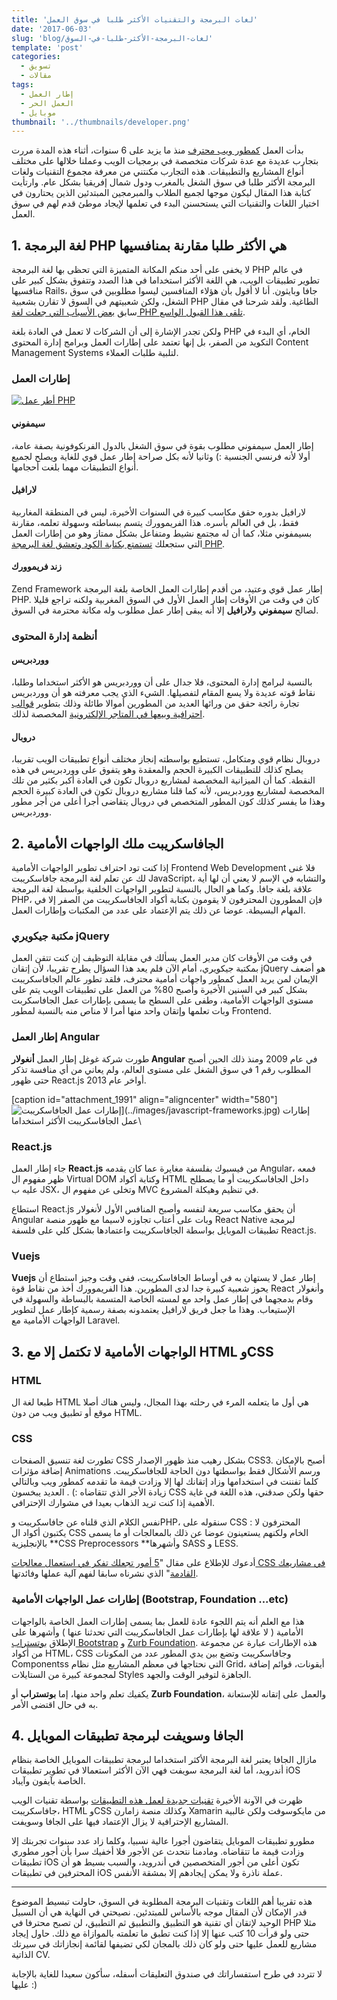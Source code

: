```yaml
---
title: 'لغات البرمجة والتقنيات الأكثر طلبا في سوق العمل'
date: '2017-06-03'
slug: 'blog/لغات-البرمجة-الأكثر-طلبا-في-السوق'
template: 'post'
categories:
  - تسويق
  - مقالات
tags:
  - إطار العمل
  - العمل الحر
  - موبايل
thumbnail: '../thumbnails/developer.png'
---
```


بدأت العمل [كمطور ويب محترف](https://www.tutomena.com/web-development/%d8%aa%d8%ac%d8%b1%d8%a8%d8%aa%d9%8a-%d9%83%d9%85%d8%a8%d8%b1%d9%85%d8%ac-%d9%85%d9%88%d8%a7%d9%82%d8%b9/) منذ ما يزيد على 6 سنوات، أثناء هذه المدة مررت بتجارب عديدة مع عدة شركات متخصصة في برمجيات الويب وعملنا خلالها على مختلف أنواع المشاريع والتطبيقات. هذه التجارب مكنتني من معرفة مجموع التقنيات ولغات البرمجة الأكثر طلبا في سوق الشغل بالمغرب ودول شمال إفريقيا بشكل عام. وارتأيت كتابة هذا المقال ليكون موجها لجميع الطلاب والمبرمجين المبتدئين الذين يحتارون في اختيار اللغات والتقنيات التي يستحسنن البدء في تعلمها لإيجاد موطئ قدم لهم في سوق العمل.

## 1\. لغة البرمجة PHP هي الأكثر طلبا مقارنة بمنافسيها

لا يخفى على أحد منكم المكانة المتميزة التي تحظى بها لغة البرمجة PHP في عالم تطوير تطبيقات الويب، هي اللغة الأكثر استخداما في هذا الصدد وتتفوق بشكل كبير على منافسيها Rails، جافا وبايثون. أنا لا أقول بأن هؤلاء المنافسين ليسوا مطلوبين في سوق الشغل، ولكن شعبيتهم في السوق لا تقارن بشعبية PHP الطاغية. ولقد شرحنا في مقال سابق [بعض الأسباب التي جعلت لغة PHP تلقى هذا القبول الواسع](https://www.tutomena.com/web-development/php/why-php-is-so-popular/).

ولكن تجدر الإشارة إلى أن الشركات لا تعمل في العادة بلغة PHP الخام، أي البدء في التكويد من الصفر، بل إنها تعتمد على إطارات العمل وبرامج إدارة المحتوى Content Management Systems لتلبية طلبات العملاء.

### إطارات العمل

[![أطر عمل PHP](../images/php-frameworks-popular-2016.jpg)](../images/php-frameworks-popular-2016.jpg)

#### سيمفوني

إطار العمل سيمفوني مطلوب بقوة في سوق الشغل بالدول الفرنكوفونية بصفة عامة، أولا لأنه فرنسي الجنسية :) وثانيا لأنه بكل صراحة إطار عمل قوي للغاية ويصلح لجميع أنواع التطبيقات مهما بلغت أحجامها.

#### لارافيل

لارافيل بدوره حقق مكاسب كبيرة في السنوات الأخيرة، ليس في المنطقة المغاربية فقط، بل في العالم بأسره. هذا الفريموورك يتسم ببساطته وسهولة تعلمه، مقارنة بسيمفوني مثلا، كما أن له مجتمع نشيط ومتفاعل بشكل ممتاز وهو من إطارات العمل التي ستجعلك [تستمتع بكتابة الكود وتعشق لغة البرمجة PHP](https://www.tutomena.com/web-development/php/%d8%a5%d8%b7%d8%a7%d8%b1-%d8%a7%d9%84%d8%b9%d9%85%d9%84-%d9%84%d8%a7%d8%b1%d8%a7%d9%81%d9%8a%d9%84/).

#### زند فريموورك

Zend Framework إطار عمل قوي وعتيد، من أقدم إطارات العمل الخاصة بلغة البرمجة PHP. كان في وقت من الأوقات إطار العمل الأول في السوق المغربية ولكنه تراجع قليلا لصالح **سيمفوني** و**لارافيل** إلا أنه يبقى إطار عمل مطلوب وله مكانة محترمة في السوق.

### أنظمة إدارة المحتوى

#### ووردبريس

بالنسبة لبرامج إدارة المحتوى، فلا جدال على أن ووردبريس هو الأكثر استخداما وطلبا، نقاط قوته عديدة ولا يسع المقام لتفصيلها. الشيء الذي يجب معرفته هو أن ووردبريس تجارة رائجة حقق من ورائها العديد من المطورين أموالا طائلة وذلك بتطوير [قوالب احترافية وبيعها في المتاجر الإلكترونية](https://www.tutomena.com/web-development/%d8%a7%d9%84%d9%86%d8%ac%d8%a7%d8%ad-%d9%85%d8%aa%d8%ac%d8%b1-%d8%ab%d9%8a%d9%85-%d9%81%d9%88%d8%b1%d9%8a%d8%b3%d8%aa/) المخصصة لذلك.

#### دروبال

دروبال نظام قوي ومتكامل، تستطيع بواسطته إنجاز مختلف أنواع تطبيقات الويب تقريبا، يصلح كذلك للتطبيقات الكبيرة الحجم والمعقدة وهو يتفوق على ووردبريس في هذه النقطة. كما أن الميزانية المخصصة لمشاريع دروبال تكون في العادة أكبر بكثير من تلك المخصصة لمشاريع ووردبريس، لأنه كما قلنا مشاريع دروبال تكون في العادة كبيرة الحجم وهذا ما يفسر كذلك كون المطور المتخصص في دروبال يتقاضى أجرا أعلى من أجر مطور ووردبريس.

## 2\. الجافاسكريبت ملك الواجهات الأمامية

إذا كنت تود احتراف تطوير الواجهات الأمامية Frontend Web Development فلا غنى لك عن تعلم لغة البرمجة جافاسكريبت JavaScript، والتشابه في الإسم لا يعني أن لها أية علاقة بلغة جافا. وكما هو الحال بالنسبة لتطوير الواجهات الخلفية بواسطة لغة البرمجة PHP، فإن المطورون المحترفون لا يقومون بكتابة أكواد الجافاسكريبت من الصفر إلا في المهام البسيطة. عوضا عن ذلك يتم الإعتماد على عدد من المكتبات وإطارات العمل.

### مكتبة جيكويري jQuery

في وقت من الأوقات كان مدير العمل يسألك في مقابلة التوظيف إن كنت تتقن العمل بمكتبة جيكويري، أمام الآن فلم يعد هذا السؤال يطرح تقريبا، لأن إتقان jQuery هو أضعف الإيمان لمن يريد العمل كمطور واجهات أمامية محترف، فلقد تطور عالم الجافاسكريبت بشكل كبير في السنين الأخيرة وأصبح 80% من العمل على تطبيقات الويب يتم على مستوى الواجهات الأمامية، وطفى على السطح ما يسمى بإطارات عمل الجافاسكربت وبات تعلمها وإتقان واحد منها أمرا لا مناص منه بالنسبة لمطور Frontend.

### إطار العمل Angular

طورت شركة غوغل إطار العمل **أنغولار Angular** في عام 2009 ومنذ ذلك الحين أصبح المطلوب رقم 1 في سوق الشغل على مستوى العالم، ولم يعاني من أي منافسة تذكر حتى ظهور React.js أواخر عام 2013.

[caption id="attachment_1991" align="aligncenter" width="580"]![إطارات عمل الجافاسكريبت](../images/javascript-frameworks.jpg)](../images/javascript-frameworks.jpg) إطارات عمل الجافاسكريبت الأكثر استخداما\

### React.js

جاء إطار العمل **React.js** من فيسبوك بفلسفة مغايرة عما كان يقدمه Angular، فمعه ظهر مفهوم ال Virtual DOM وكتابة أكواد HTML داخل الجافاسكريبت أو ما يصطلح عليه ب JSX، وتخلى عن مفهوم ال MVC في تنظيم وهيكلة المشروع.

استطاع React.js أن يحقق مكاسب سريعة لنفسه وأصبح المنافس الأول لأنغولار Angular وبات على أعتاب تجاوزه لاسيما مع ظهور منصة React Native لبرمجة تطبيقات الموبايل بواسطة الجافاسكريبت واعتمادها بشكل كلي على فلسفة React.js.

### Vuejs

**Vuejs** إطار عمل لا يستهان به في أوساط الجافاسكريبت، ففي وقت وجيز استطاع أن يحوز شعبية كبيرة جدا لدى المطورين. هذا الفريموورك أخذ من نقاط قوة React وأنغولار وقام بدمجهما في إطار عمل واحد مع لمسته الخاصة المتسمة بالبساطة والسهولة في الإستيعاب. وهذا ما جعل فريق لارافيل يعتمدونه بصفة رسمية كإطار عمل لتطوير الواجهات الأمامية مع Laravel.

## 3\. الواجهات الأمامية لا تكتمل إلا مع HTML وCSS

### HTML

طبعا لغة ال HTML هي أول ما يتعلمه المرء في رحلته بهذا المجال، وليس هناك أصلا موقع أو تطبيق ويب من دون HTML.

### CSS

تطورت لغة تنسيق الصفحات CSS بشكل رهيب منذ ظهور الإصدار CSS3. أصبح بالإمكان إضافة مؤثرات Animations ورسم الأشكال فقط بواسطتها دون الحاجة للجافاسكريبت. كلما تفننت في استخدامها وزاد إتقانك لها إلا وزادت قيمة ما تقدمه كمطور ويب وبالتالي زيادة الأجر الذي تتقاضاه :) . العديد يبخسون CSS حقها ولكن صدقني، هذه اللغة في غاية الأهمية إذا كنت تريد الذهاب بعيدا في مشوارك الإحترافي.

نفس الكلام الذي قلناه عن جافاسكريبت وPHP، سنقوله على CSS : المحترفون لا يكتبون أكواد ال CSS الخام ولكنهم يستعينون عوضا عن ذلك بالمعالجات أو ما يسمى بالإنجليزية **CSS Preprocessors **وأشهرها SASS و LESS.

أدعوك للإطلاع على مقال "[5 أمور تجعلك تفكر في استعمال معالجات CSS في مشاريعك القادمة](https://www.tutomena.com/web-development/html-css/why-you-should-use-css-preprocessors-in-your-projects/)" الذي نشرناه سابقا لفهم آلية عملها وفائدتها.

### إطارات عمل الواجهات الأمامية (Bootstrap, Foundation ...etc)

هذا مع العلم أنه يتم اللجوء عادة للعمل بما يسمى إطارات العمل الخاصة بالواجهات الأمامية ( لا علاقة لها بإطارات عمل الجافاسكريبت التي تحدثنا عنها ) وأشهرها على الإطلاق [بوتستراب Bootstrap](http://getbootstrap.com/) و [Zurb Foundation](http://foundation.zurb.com/). هذه الإطارات عبارة عن مجموعة من أكواد HTML، CSS وجافاسكريبت وتضع بين يدي المطور عدد من المكونات Componentss التي نحتاجها في معظم المشاريع مثل نظام Grid، أيقونات، قوائم إضافة لمجموعة كبيرة من الستايلات Styles الجاهزة لتوفير الوقت والجهد.

يكفيك تعلم واحد منها، إما **بوتستراب** أو **Zurb Foundation**، والعمل على إتقانه للإستعانة به في حال اقتضى الأمر.

## 4\. الجافا وسويفت لبرمجة تطبيقات الموبايل

مازال الجافا يعتبر لغة البرمجة الأكثر استخداما لبرمجة تطبيقات الموبايل الخاصة بنظام أندرويد، أما لغة البرمجة سويفت فهي الآن الأكثر استعمالا في تطوير تطبيقات iOS الخاصة بآيفون وآيباد.

ظهرت في الآونة الأخيرة [تقنيات جديدة لعمل هذه التطبيقات](https://www.tutomena.com/web-development/%d8%a8%d8%b1%d9%85%d8%ac%d8%a9-%d8%aa%d8%b7%d8%a8%d9%8a%d9%82%d8%a7%d8%aa-%d8%a7%d9%84%d9%85%d9%88%d8%a8%d8%a7%d9%8a%d9%84/) بواسطة تقنيات الويب جافاسكريبت، HTML وCSS وكذلك منصة زامارن Xamarin من مايكوسوفت ولكن غالبية المشاريع الإحترافية لا يزال الإعتماد فيها على الجافا وسويفت.

مطورو تطبيقات الموبايل يتقاضون أجورا عالية نسبيا، وكلما زاد عدد سنوات تجربتك إلا وزادت قيمة ما تتقاضاه. ومادمنا نتحدث عن الأجور فلا أخفيك سرا بأن أجور مطوري تطبيقات iOS تكون أعلى من أجور المتخصصين في أندرويد، والسبب بسيط هو أن المحترفين في تطبيقات iOS عملة ناذرة ولا يمكن إيجادهم إلا بمشقة الأنفس.

---

هذه تقريبا أهم اللغات وتقنيات البرمجة المطلوبة في السوق، حاولت تبسيط الموضوع قدر الإمكان لأن المقال موجه بالأساس للمبتدئين. نصيحتي في النهاية هي أن السبيل الوحيد لإتقان أي تقنية هو التطبيق والتطبيق ثم التطبيق، لن تصبح محترفا في PHP مثلا حتى ولو قرأت 10 كتب عنها إلا إذا كنت تطبق ما تعلمته بالموازاة مع ذلك. حاول إيجاد مشاريع للعمل عليها حتى ولو كان ذلك بالمجان لكي تضيفها لقائمة إنجازاتك في سيرتك الذاتية CV.

لا تتردد في طرح استفساراتك في صندوق التعليقات أسفله، سأكون سعيدا للغاية بالإجابة عليها :)
